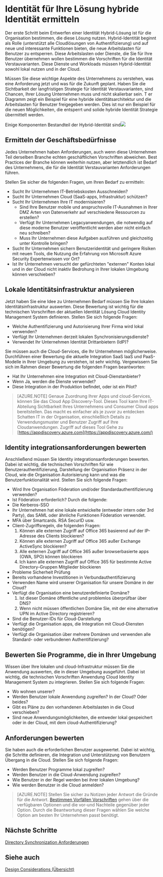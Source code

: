 <properties
    pageTitle="Azure Active Directory hybride Identität Design - bestimmen Identität Anforderungen | Microsoft Azure"
    description="Identifizieren des Unternehmens Bedarf, die für die Identität Verstauvarianten Anforderungen führen."
    documentationCenter=""
    services="active-directory"
    authors="billmath"
    manager="femila"
    editor=""/>

<tags
    ms.service="active-directory"
    ms.devlang="na"
    ms.topic="article"
    ms.tgt_pltfrm="na"
    ms.workload="identity" 
    ms.date="08/08/2016"
    ms.author="billmath"/>

# <a name="determine-identity-requirements-for-your-hybrid-identity-solution"></a>Identität für Ihre Lösung hybride Identität ermitteln
Der erste Schritt beim Entwerfen einer Identität Hybrid-Lösung ist für die Organisation bestimmen, die diese Lösung nutzen.  Hybrid-Identität beginnt als Rolle (unterstützt alle Cloudlösungen von Authentifizierung) und auf neue und interessante Funktionen bieten, die neue Arbeitslasten für Benutzer zu entsperren.  Diese Arbeitslasten oder Dienste, die Sie für Ihre Benutzer übernehmen wollen bestimmen die Vorschriften für die Identität Verstauvarianten.  Diese Dienste und Workloads müssen Hybrid-Identität sowohl lokal nutzen und in der Cloud.  

Müssen Sie diese wichtige Aspekte des Unternehmens zu verstehen, was eine Anforderung jetzt und was für die Zukunft geplant. Haben Sie die Sichtbarkeit der langfristigen Strategie für Identität Verstauvarianten, sind Chancen, Ihrer Lösung Unternehmen muss und nicht skalierbar sein.   T er Diagramm zeigt ein Beispiel für eine hybride identitätsarchitektur und die Arbeitslasten für Benutzer freigegeben werden. Dies ist nur ein Beispiel für die neuen Möglichkeiten, die entsperrt und solide hybride Identität Strategie übermittelt werden. 
 
Einige Komponenten Bestandteil der Hybrid-Identität sind![](./media/hybrid-id-design-considerations/hybrid-identity-architechture.png)

## <a name="determine-business-needs"></a>Ermitteln der Geschäftsbedürfnisse
Jedes Unternehmen haben Anforderungen, auch wenn diese Unternehmen Teil derselben Branche echten geschäftlichen Vorschriften abweichen. Best Practices der Branche können weiterhin nutzen, aber letztendlich ist Bedarf des Unternehmens, die für die Identität Verstauvarianten Anforderungen führen. 

Stellen Sie sicher die folgenden Fragen, um Ihren Bedarf zu ermitteln:

- Sucht Ihr Unternehmen IT-Betriebskosten Ausschneiden?
- Sucht Ihr Unternehmen Cloud (SaaS-apps, Infrastruktur) schützen?
- Sucht Ihr Unternehmen Ihre IT modernisieren?
  - Sind Ihre Benutzer mobile und anspruchsvolle IT-Ausnahmen in Ihrer DMZ Arten von Datenverkehr auf verschiedene Ressourcen zu erstellen?
  - Verfügt Ihr Unternehmen Legacyanwendungen, die notwendig auf diese moderne Benutzer veröffentlicht werden aber nicht einfach neu schreiben?
  - Muss Ihr Unternehmen diese Aufgaben ausführen und gleichzeitig unter Kontrolle bringen?
- Sucht Ihr Unternehmen sichern Benutzeridentität und geringere Risiken mit neuen Tools, die Nutzung die Erfahrung von Microsoft Azure Security Expertenwissen vor Ort?
- Ist Ihr Unternehmen versucht der gefürchteten "externen" Konten lokal und in der Cloud nicht inaktiv Bedrohung in Ihrer lokalen Umgebung können verschieben?

## <a name="analyze-on-premises-identity-infrastructure"></a>Lokale Identitätsinfrastruktur analysieren
Jetzt haben Sie eine Idee zu Unternehmen Bedarf müssen Sie Ihre lokalen Identitätsinfrastruktur auswerten. Diese Bewertung ist wichtig für die technischen Vorschriften der aktuellen Identität Lösung Cloud Identity Management System definieren. Stellen Sie sich folgende Fragen:

- Welche Authentifizierung und Autorisierung Ihrer Firma wird lokal verwenden? 
- Verfügt Ihr Unternehmen derzeit lokalen Synchronisierungsdienste?
- Verwendet Ihr Unternehmen Identität Drittanbietern (IdP)?

Sie müssen auch die Cloud-Services, die Ihr Unternehmen möglicherweise. Durchführen einer Bewertung die aktuelle Integration SaaS IaaS und PaaS-Modelle in Ihrer Umgebung zu verstehen, ist sehr wichtig. Vergewissern Sie sich im Rahmen dieser Bewertung die folgenden Fragen beantworten:
- Hat Ihr Unternehmen eine Integration mit Cloud-Dienstanbieter?
- Wenn Ja, werden die Dienste verwendet?
- Diese Integration in der Produktion befindet, oder ist ein Pilot?


>[AZURE.NOTE]
Genaue Zuordnung Ihrer Apps und cloud-Services, können Sie das Cloud App Discovery-Tool. Dieses Tool kann Ihre IT-Abteilung Sichtbarkeit Ihres Unternehmens und Consumer Cloud apps bereitstellen. Das macht es einfacher als je zuvor zu entdecken Schatten IT in der Organisation, einschließlich Details zu Verwendungsmuster und Benutzer Zugriff auf Ihre Cloudanwendungen. Zugriff auf dieses Tool Gehe zu [https://appdiscovery.azure.com](https://appdiscovery.azure.com/)

## <a name="evaluate-identity-integration-requirements"></a>Identity integrationsanforderungen bewerten
Anschließend müssen Sie Identity integrationsanforderungen bewerten. Dabei ist wichtig, die technischen Vorschriften für wie Benutzerauthentifizierung, Darstellung der Organisation Präsenz in der Cloud, wie die Organisation Autorisierung kann und was die Benutzerfunktionalität wird. Stellen Sie sich folgende Fragen:

- Wird Ihre Organisation Föderation und/oder Standardauthentifizierung verwenden?
- Ist Föderation erforderlich?  Durch die folgende:
 - Die Kerberos-SSO
 - Ihr Unternehmen hat eine lokale entwickelte (entweder intern oder 3rd Party), das SAML oder ähnliche Funktionen Föderation verwendet.
 - MFA über Smartcards. RSA SecurID usw.
 - Client-Zugriffsregeln, die folgenden Fragen:
     1. Können alle externen Zugriff auf Office 365 basierend auf der IP-Adresse des Clients blockieren?
     1. Können alle externen Zugriff auf Office 365 außer Exchange ActiveSync blockieren?
     1. Alle externen Zugriff auf Office 365 außer browserbasierte apps (OWA, SPO) können blockieren
     1. Ich kann alle externen Zugriff auf Office 365 für bestimmte Active Directory-Gruppen Mitglieder blockieren
- Probleme Sicherheit Prüfung
- Bereits vorhandene Investitionen in Verbundauthentifizierung
- Verwenden Name wird unserer Organisation für unsere Domäne in der Cloud?
- Verfügt die Organisation eine benutzerdefinierte Domäne?
    1. Ist dieser Domäne öffentliche und problemlos überprüfbar über DNS?
    1. Wenn nicht müssen öffentlichen Domäne Sie, mit der eine alternative UPN im Active Directory registrieren?
- Sind die Benutzer-IDs für Cloud-Darstellung 
- Verfügt die Organisation apps, die Integration mit Cloud-Diensten benötigen?
- Verfügt die Organisation über mehrere Domänen und verwenden alle Standard- oder verbundenen Authentifizierung?

## <a name="evaluate-applications-that-run-in-your-environment"></a>Bewerten Sie Programme, die in Ihrer Umgebung
Wissen über Ihre lokalen und cloud-Infrastruktur müssen Sie die Anwendung auswerten, die in dieser Umgebung ausgeführt. Dabei ist wichtig, die technischen Vorschriften Anwendung Cloud Identity Management System zu integrieren. Stellen Sie sich folgende Fragen:

- Wo wohnen unserer?
- Werden Benutzer lokale Anwendung zugreifen?  In der Cloud? Oder beides?
- Gibt es Pläne zu den vorhandenen Arbeitslasten in die Cloud verschieben?
- Sind neue Anwendungsmöglichkeiten, die entweder lokal gespeichert oder in der Cloud, mit dem cloud-Authentifizierung?

## <a name="evaluate-user-requirements"></a>Anforderungen bewerten
Sie haben auch die erforderlichen Benutzer ausgewertet. Dabei ist wichtig, die Schritte definieren, die Integration und Unterstützung von Benutzern Übergang in die Cloud. Stellen Sie sich folgende Fragen:

- Werden Benutzer Programme lokal zugreifen?
- Werden Benutzer in die Cloud-Anwendung zugreifen?
- Wie Benutzer in der Regel werden bei ihrer lokalen Umgebung?
- Wie werden Benutzer in die Cloud anmelden?

>[AZURE.NOTE]
Stellen Sie sicher zu Notizen jeder Antwort die Gründe für die Antwort. [Bestimmen Vorfällen Vorschriften](active-directory-hybrid-identity-design-considerations-incident-response-requirements.md) gehen über die verfügbaren Optionen und die vor-und Nachteile gegenüber jeder Option.  Durch die Beantwortung dieser Fragen wählen Sie welche Option am besten Ihr Unternehmen passt benötigt.

## <a name="next-steps"></a>Nächste Schritte
[Directory Synchronization Anforderungen](active-directory-hybrid-identity-design-considerations-directory-sync-requirements.md)

## <a name="see-also"></a>Siehe auch
[Design Considerations (Übersicht)](active-directory-hybrid-identity-design-considerations-overview.md)
